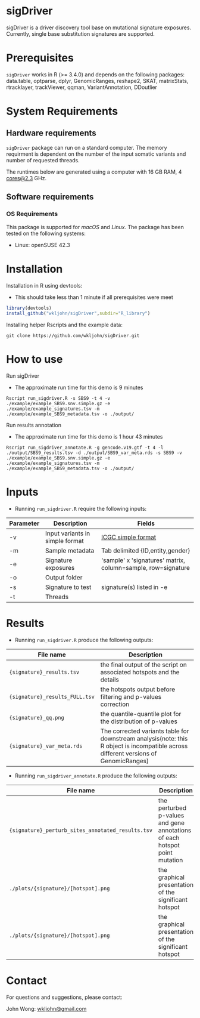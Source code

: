 # sigDriver
sigDriver is a driver discovery tool base on mutational signature exposures. Currently,  single base substitution signatures are supported.

# Prerequisites
`sigDriver` works in R (>= 3.4.0) and depends on the following packages: data.table, optparse, dplyr, GenomicRanges, reshape2, SKAT, matrixStats, rtracklayer, trackViewer, qqman, VariantAnnotation, DDoutlier


# System Requirements
## Hardware requirements
`sigDriver` package can run on a standard computer. The memory requirment is dependent on the number of the input somatic variants and number of requested threads.

The runtimes below are generated using a computer with 16 GB RAM, 4 cores@2.3 GHz.


## Software requirements
### OS Requirements
This package is supported for *macOS* and *Linux*. The package has been tested on the following systems:
+ Linux: openSUSE 42.3


# Installation
Installation in R using devtools:
+ This should take less than 1 minute if all prerequisites were meet
```R
library(devtools)
install_github("wkljohn/sigDriver",subdir="R_library")
```

Installing helper Rscripts and the example data: 
```console
git clone https://github.com/wkljohn/sigDriver.git
```

# How to use
Run sigDriver
+ The approximate run time for this demo is 9 minutes
```console
Rscript run_sigdriver.R -s SBS9 -t 4 -v ./example/example_SBS9.snv.simple.gz -e ./example/example_signatures.tsv -m ./example/example_SBS9_metadata.tsv -o ./output/
```

Run results annotation
+ The approximate run time for this demo is 1 hour 43 minutes
```console
Rscript run_sigdriver_annotate.R -g gencode.v19.gtf -t 4 -l ./output/SBS9_results.tsv -d ./output/SBS9_var_meta.rds -s SBS9 -v ./example/example_SBS9.snv.simple.gz -e ./example/example_signatures.tsv -m ./example/example_SBS9_metadata.tsv -o ./output/

```

# Inputs
+ Running `run_sigdriver.R` require the following inputs:

| Parameter | Description | Fields |
| --------- | ----------- | ------ |
| -v | Input variants in simple format | [ICGC simple format](https://docs.icgc.org/submission/guide/icgc-simple-somatic-mutation-format/) |
| -m | Sample metadata | Tab delimited {ID,entity,gender} |
| -e | Signature exposures | 'sample' x 'signatures' matrix, column=sample, row=signature |
| -o | Output folder | |
| -s | Signature to test | signature(s) listed in -e |
| -t | Threads | |



# Results
+ Running `run_sigdriver.R` produce the following outputs:

| File name | Description |
| --------- | ----------- |
| `{signature}_results.tsv` | the final output of the script on associated hotspots and the details |
| `{signature}_results_FULL.tsv` | the hotspots output before filtering and p-values correction
| `{signature}_qq.png` | the quantile-quantile plot for the distribution of p-values
| `{signature}_var_meta.rds` | The corrected variants table for downstream analysis(note: this R object is incompatible across different versions of GenomicRanges)


+ Running `run_sigdriver_annotate.R` produce the following outputs:

| File name | Description |
| --------- | ----------- |
| `{signature}_perturb_sites_annotated_results.tsv` | the perturbed p-values and gene annotations of each hotspot point mutation |
| `./plots/{signature}/[hotspot].png` | the graphical presentation of the significant hotspot |
| `./plots/{signature}/[hotspot].png` | the graphical presentation of the significant hotspot |

# Contact
For questions and suggestions, please contact:

John Wong: wkljohn@gmail.com

